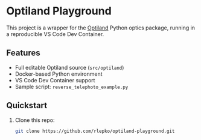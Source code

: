 # Optiland Playground

This project is a wrapper for the [Optiland](https://github.com/HarrisonKramer/optiland) Python optics package, running in a reproducible VS Code Dev Container.

## Features

- Full editable Optiland source (`src/optiland`)
- Docker-based Python environment
- VS Code Dev Container support
- Sample script: `reverse_telephoto_example.py`

## Quickstart

1. Clone this repo:
   ```bash
   git clone https://github.com/rlepko/optiland-playground.git
